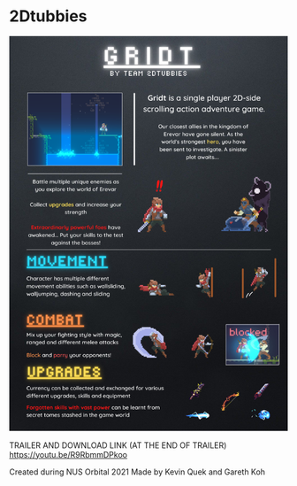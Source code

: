 # 2Dtubbies
![Poster](Images/2688.png)

TRAILER AND DOWNLOAD LINK (AT THE END OF TRAILER)
https://youtu.be/R9RbmmDPkoo


Created during NUS Orbital 2021
Made by Kevin Quek and Gareth Koh
